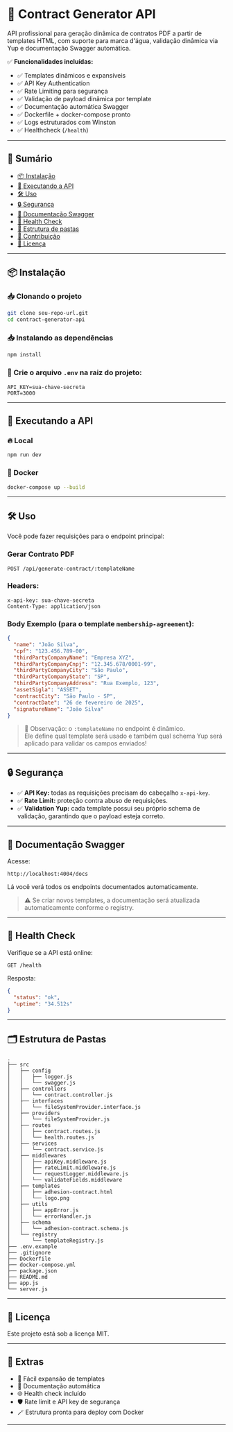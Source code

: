 # 🚀 Contract Generator API

API profissional para geração dinâmica de contratos PDF a partir de templates HTML, com suporte para marca d'água, validação dinâmica via Yup e documentação Swagger automática.

✅ **Funcionalidades incluídas:**
- ✅ Templates dinâmicos e expansíveis
- ✅ API Key Authentication
- ✅ Rate Limiting para segurança
- ✅ Validação de payload dinâmica por template
- ✅ Documentação automática Swagger
- ✅ Dockerfile + docker-compose pronto
- ✅ Logs estruturados com Winston
- ✅ Healthcheck (`/health`)

---

## 🧩 Sumário

- [📦 Instalação](#instalação)
- [🚀 Executando a API](#executando-a-api)
- [🛠️ Uso](#uso)
- [🔒 Segurança](#segurança)
- [🧩 Documentação Swagger](#documentação-swagger)
- [💚 Health Check](#health-check)
- [📂 Estrutura de pastas](#estrutura-de-pastas)
- [🤝 Contribuição](#contribuição)
- [📄 Licença](#licença)

---

## 📦 Instalação

### 📥 Clonando o projeto

```bash
git clone seu-repo-url.git
cd contract-generator-api
```

### 📥 Instalando as dependências

```bash
npm install
```

### 📄 Crie o arquivo `.env` na raiz do projeto:

```env
API_KEY=sua-chave-secreta
PORT=3000
```

---

## 🚀 Executando a API

### 🔥 Local

```bash
npm run dev
```

### 🐳 Docker

```bash
docker-compose up --build
```

---

## 🛠️ Uso

Você pode fazer requisições para o endpoint principal:

### **Gerar Contrato PDF**
```
POST /api/generate-contract/:templateName
```

### Headers:
```
x-api-key: sua-chave-secreta
Content-Type: application/json
```

### Body Exemplo (para o template `membership-agreement`):
```json
{
  "name": "João Silva",
  "cpf": "123.456.789-00",
  "thirdPartyCompanyName": "Empresa XYZ",
  "thirdPartyCompanyCnpj": "12.345.678/0001-99",
  "thirdPartyCompanyCity": "São Paulo",
  "thirdPartyCompanyState": "SP",
  "thirdPartyCompanyAddress": "Rua Exemplo, 123",
  "assetSigla": "ASSET",
  "contractCity": "São Paulo - SP",
  "contractDate": "26 de fevereiro de 2025",
  "signatureName": "João Silva"
}
```

> 🎯 Observação: o `:templateName` no endpoint é dinâmico.  
> Ele define qual template será usado e também qual schema Yup será aplicado para validar os campos enviados!

---

## 🔒 Segurança

- ✅ **API Key:** todas as requisições precisam do cabeçalho `x-api-key`.
- ✅ **Rate Limit:** proteção contra abuso de requisições.
- ✅ **Validation Yup:** cada template possui seu próprio schema de validação, garantindo que o payload esteja correto.

---

## 🧩 Documentação Swagger

Acesse:

```
http://localhost:4004/docs
```

Lá você verá todos os endpoints documentados automaticamente.

> ⚠️ Se criar novos templates, a documentação será atualizada automaticamente conforme o registry.

---

## 💚 Health Check

Verifique se a API está online:

```
GET /health
```

Resposta:
```json
{
  "status": "ok",
  "uptime": "34.512s"
}
```

---

## 🗂️ Estrutura de Pastas

```
.
├── src
│   ├── config
│   │   ├── logger.js
│   │   └── swagger.js
│   ├── controllers
│   │   └── contract.controller.js
│   ├── interfaces
│   │   └── fileSystemProvider.interface.js
│   ├── providers
│   │   └── fileSystemProvider.js
│   ├── routes
│   │   ├── contract.routes.js
│   │   └── health.routes.js
│   ├── services
│   │   └── contract.service.js
│   ├── middlewares
│   │   ├── apiKey.middleware.js
│   │   ├── rateLimit.middleware.js
│   │   └── requestLogger.middleware.js
│   │   └── validateFields.middleware
│   ├── templates
│   │   ├── adhesion-contract.html
│   │   └── logo.png
│   ├── utils
│   │   ├── appError.js
│   │   └── errorHandler.js
│   ├── schema
│   │   └── adhesion-contract.schema.js
│   └── registry
│       └── templateRegistry.js
├── .env.example
├── .gitignore
├── Dockerfile
├── docker-compose.yml
├── package.json
├── README.md
├── app.js
└── server.js
```

---

## 🪪 Licença

Este projeto está sob a licença MIT.

---

## 🚀 Extras

- 🧩 Fácil expansão de templates
- 📄 Documentação automática
- 🌐 Health check incluído
- 🛡️ Rate limit e API key de segurança
- 🪄 Estrutura pronta para deploy com Docker

---